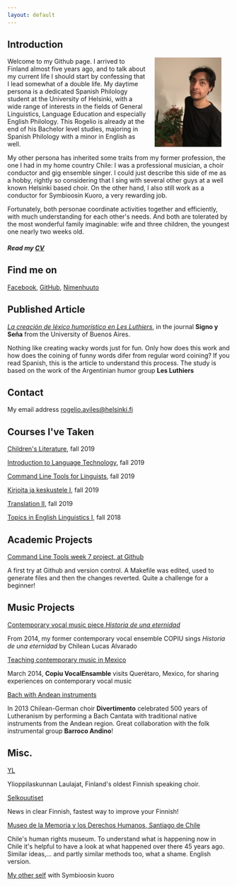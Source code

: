 ```yaml
---
layout: default
---
```


## Introduction

<img src="assets/images/image3.jpeg" alt="Photo" hspace="20" width="30%" align="right"/> Welcome to my Github page. I arrived to Finland almost five years ago, and to talk about my current life I should start by confessing that I lead somewhat of a double life. My daytime persona is a dedicated Spanish Philology student at the University of Helsinki, with a wide range of interests in the fields of General Linguistics, Language Education and especially English Philology. This Rogelio is already at the end of his Bachelor level studies, majoring in Spanish Philology with a minor in English as well.

My other persona has inherited some traits from my former profession, the one I had in my home country Chile: I was a professional musician, a choir conductor and gig ensemble singer. I could just describe this side of me as a hobby, rightly so considering that I sing with several other guys at a well known Helsinki based choir. On the other hand, I also still work as a conductor for Symbioosin Kuoro, a very rewarding job.

Fortunately, both personae coordinate activities together and efficiently, with much understanding for each other's needs. And both are tolerated by the most wonderful family imaginable: wife and three children, the youngest one nearly two weeks old.

##### Read my [CV](./assets/CV_of_Rogelio_Gonzalez_Aviles.pdf)

## Find me on

[Facebook](https://www.facebook.com/symbioosinkuoro), [GitHub](https://github.com/Rogelio-hel), [Nimenhuuto](https://symbioosinkuoro.nimenhuuto.com)

## Published Article

[_La creación de léxico humorístico en Les Luthiers_](revistascientificas.filo.uba.ar/index.php/sys/article/view/5510), in the journal **Signo y Seña** from the University of Buenos Aires.

Nothing like creating wacky words just for fun. Only how does this work and how does the coining of funny words difer from regular word coining? If you read Spanish, this is the article to understand this process. The study is based on the work of the Argentinian humor group **Les Luthiers**

## Contact

My email address rogelio.aviles@helsinki.fi

## Courses I've Taken

[Children's Literature](https://courses.helsinki.fi/en/kik-en221/132324666), fall 2019

[Introduction to Language Technology](https://courses.helsinki.fi/en/kik-405/130355898), fall 2019

[Command Line Tools for Linguists](https://courses.helsinki.fi/en/kik-lg219/129824412), fall 2019

[Kirjoita ja keskustele I](https://courses.helsinki.fi/en/finn-310/129279512), fall 2019

[Translation II](https://courses.helsinki.fi/en/kik-en216/130602380), fall 2019

[Topics in English Linguistics I](https://courses.helsinki.fi/en/kik-en116/130602403), fall 2018

## Academic Projects

[Command Line Tools week 7 project, at Github](https://github.com/Rogelio-hel/cmdline-course)

A first try at Github and version control. A Makefile was edited, used to generate files and then the changes reverted. Quite a challenge for a beginner!

## Music Projects

[Contemporary vocal music piece _Historia de una eternidad_](https://www.youtube.com/watch?v=RtcFz_w4TUU)

From 2014, my former contemporary vocal ensemble COPIU sings _Historia de una eternidad_ by Chilean Lucas Alvarado

[Teaching contemporary music in Mexico](https://www.youtube.com/watch?v=x00odau95uI)

March 2014, **Copiu VocalEnsamble** visits Querétaro, Mexico, for sharing experiences on contemporary vocal music

[Bach with Andean instruments](https://www.youtube.com/watch?v=mGqQG3ArWb0&feature=youtu.be)

In 2013 Chilean-German choir **Divertimento** celebrated 500 years of Lutheranism by performing a Bach Cantata with traditional native instruments from the Andean region.
Great collaboration with the folk instrumental group **Barroco Andino**!  

## Misc. 

[YL](https://yl.fi)

Ylioppilaskunnan Laulajat, Finland's oldest Finnish speaking choir.

[Selkouutiset](yle.fi/uutiset/osasto/selkouutiset)

News in clear Finnish, fastest way to improve your Finnish!

[Museo de la Memoria y los Derechos Humanos, Santiago de Chile](https://ww3.museodelamemoria.cl/english-version/)

Chile's human rights museum. To understand what is happening now in Chile it's helpful to have a look at what happened over there 45 years ago. Similar ideas,... and partly similar methods too, what a shame. English version.

[My other self](./assets/images/image1.jpeg) with Symbioosin kuoro
